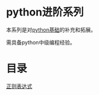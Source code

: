 # python进阶系列

本系列是对<a href='../python基础/README.mdown'>python基础</a>的补充和拓展。

需具备python中级编程经验。

# 目录

<a href='正则表达式/README.md'>正则表达式</a></br>